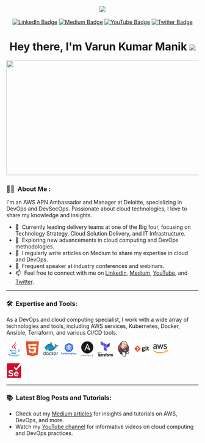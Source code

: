 <p align="center"><img src="https://media.giphy.com/media/M9gbBd9nbDrOTu1Mqx/giphy.gif" width="100"/></p>
<p align="center">
<a href="https://www.linkedin.com/in/vkmanik/"><img src="https://img.shields.io/badge/LinkedIn-blue?style=for-the-badge&logo=linkedin&logoColor=white" alt="LinkedIn Badge"></a>
<a href="https://varunmanik1.medium.com/"><img src="https://img.shields.io/badge/Medium-black?style=for-the-badge&logo=medium&logoColor=white" alt="Medium Badge"></a>
<a href="https://www.youtube.com/c/manikcloud"><img src="https://img.shields.io/badge/YouTube-red?style=for-the-badge&logo=youtube&logoColor=white" alt="YouTube Badge"></a>
<a href="https://twitter.com/varunkmanik"><img src="https://img.shields.io/badge/Twitter-blue?style=for-the-badge&logo=twitter&logoColor=white" alt="Twitter Badge"></a>
</p>

<h1 align="center">Hey there, I'm Varun Kumar Manik <img src="https://media.giphy.com/media/hvRJCLFzcasrR4ia7z/giphy.gif" width="40"></h1>

<p align="center"><img src="https://media.giphy.com/media/dWesBcTLavkZuG35MI/giphy.gif" width="600" height="300" /></p>

### :man_technologist: &nbsp;About Me :

I'm an AWS APN Ambassador and Manager at Deloitte, specializing in DevOps and DevSecOps. Passionate about cloud technologies, I love to share my knowledge and insights.

- 💼 &nbsp;Currently leading delivery teams at one of the Big four, focusing on Technology Strategy, Cloud Solution Delivery, and IT Infrastructure.
- 🌱 &nbsp;Exploring new advancements in cloud computing and DevOps methodologies.
- 📝 &nbsp;I regularly write articles on Medium to share my expertise in cloud and DevOps.
- 🎤 &nbsp;Frequent speaker at industry conferences and webinars.
- 📫 &nbsp;Feel free to connect with me on [LinkedIn](https://www.linkedin.com/in/vkmanik/), [Medium](https://varunmanik1.medium.com/), [YouTube](https://www.youtube.com/c/manikcloud), and [Twitter](https://twitter.com/varunkmanik).

---

### 🛠 &nbsp;Expertise and Tools:

As a DevOps and cloud computing specialist, I work with a wide array of technologies and tools, including AWS services, Kubernetes, Docker, Ansible, Terraform, and various CI/CD tools.

<p>
<img src="https://github.com/devicons/devicon/blob/master/icons/java/java-original.svg" title="Java" alt="Java" width="40" height="40"/>&nbsp;
<img src="https://github.com/devicons/devicon/blob/master/icons/html5/html5-original.svg" title="HTML5" alt="HTML" width="40" height="40"/>&nbsp;
<img src="https://github.com/devicons/devicon/blob/master/icons/docker/docker-original-wordmark.svg" title="Docker" alt="Docker" width="40" height="40"/>&nbsp;
<img src="https://github.com/devicons/devicon/blob/master/icons/kubernetes/kubernetes-plain-wordmark.svg" title="Kubernetes" alt="Kubernetes" width="40" height="40"/>&nbsp;
<img src="https://github.com/devicons/devicon/blob/master/icons/ansible/ansible-original-wordmark.svg" title="Ansible" alt="Ansible" width="40" height="40"/>&nbsp;
<img src="https://github.com/devicons/devicon/blob/master/icons/terraform/terraform-original-wordmark.svg" title="Terraform" alt="Terraform" width="40" height="40"/>&nbsp;
<img src="https://github.com/devicons/devicon/blob/master/icons/jenkins/jenkins-original.svg" title="Jenkins" alt="Jenkins" width="40" height="40"/>&nbsp;
<img src="https://github.com/devicons/devicon/blob/master/icons/git/git-original-wordmark.svg" title="Git" alt="Git" width="40" height="40"/>&nbsp;
<img src="https://github.com/devicons/devicon/blob/master/icons/amazonwebservices/amazonwebservices-original-wordmark.svg" title="AWS" alt="AWS" width="40" height="40"/>&nbsp;

<img src="https://github.com/devicons/devicon/blob/master/icons/selenium/selenium-original.svg" title="Selenium" alt="Selenium" width="40" height="40"/>&nbsp;
</p>

---

### 📚 &nbsp;Latest Blog Posts and Tutorials: 
- Check out my [Medium articles](https://varunmanik1.medium.com/) for insights and tutorials on AWS, DevOps, and more.
- Watch my [YouTube channel](https://www.youtube.com/c/manikcloud) for informative videos on cloud computing and DevOps practices.


